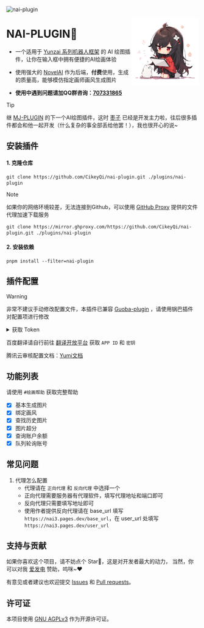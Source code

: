 ![nai-plugin](https://socialify.git.ci/CikeyQi/nai-plugin/image?description=1&font=Raleway&forks=1&issues=1&language=1&name=1&owner=1&pattern=Circuit%20Board&pulls=1&stargazers=1&theme=Auto)

<img decoding="async" align=right src="resources/readme/girl.png" width="35%">

# NAI-PLUGIN🍓

- 一个适用于 [Yunzai 系列机器人框架](https://github.com/yhArcadia/Yunzai-Bot-plugins-index) 的 AI 绘图插件，让你在输入框中拥有便捷的AI绘画体验

- 使用强大的 [NovelAI](https://novelai.net) 作为后端，**付费**使用，生成的质量高，能够模仿指定画师画风生成图片

- **使用中遇到问题请加QQ群咨询：[707331865](https://qm.qq.com/q/TXTIS9KhO2)**

> [!TIP]
> 继 [MJ-PLUGIN](https://github.com/CikeyQi/mj-plugin) 的下一个AI绘图插件，这时 [枣子](https://github.com/erzaozi) 已经是开发主力啦，往后很多插件都会和他一起开发（什么复杂的事全部丢给他罢！），我也很开心的说~

## 安装插件

#### 1. 克隆仓库

```
git clone https://github.com/CikeyQi/nai-plugin.git ./plugins/nai-plugin
```

> [!NOTE]
> 如果你的网络环境较差，无法连接到Github，可以使用 [GitHub Proxy](https://mirror.ghproxy.com/) 提供的文件代理加速下载服务
> ```
> git clone https://mirror.ghproxy.com/https://github.com/CikeyQi/nai-plugin.git ./plugins/nai-plugin
> ```

#### 2. 安装依赖

```
pnpm install --filter=nai-plugin
```

## 插件配置

> [!WARNING]
> 非常不建议手动修改配置文件，本插件已兼容 [Guoba-plugin](https://github.com/guoba-yunzai/guoba-plugin) ，请使用锅巴插件对配置项进行修改

<details> <summary>获取 Token</summary>

1. 登录 [NovelAI](https://novelai.net/login)

2. 打开 [NovelAI](https://novelai.net/stories)

3. 复制 Token</br><img src="./resources/readme/tokenstep.gif" width="100%" height="100%" alt="get_token">

</details>

百度翻译请自行前往 [翻译开放平台](https://api.fanyi.baidu.com/api/trans/product/desktop) 获取 `APP ID` 和 `密钥`

腾讯云审核配置文档：[Yumi文档](https://docs.yunzai.art/plugins/nai-plugin/configuration/configuration2.html)

## 功能列表

请使用 `#绘画帮助` 获取完整帮助

- [x] 基本生成图片
- [x] 绑定画风
- [x] 查找历史图片
- [x] 图片超分
- [x] 查询账户余额
- [x] 队列轮询账号

## 常见问题
1. 代理怎么配置
   + 代理请在 `正向代理` 和 `反向代理` 中选择一个
   + 正向代理需要服务器有代理软件，填写代理地址和端口即可
   + 反向代理只需要填写地址即可
   + 使用作者提供反向代理请在 base_url 填写`https://nai3.pages.dev/base_url`，在 user_url 处填写`https://nai3.pages.dev/user_url`

## 支持与贡献

如果你喜欢这个项目，请不妨点个 Star🌟，这是对开发者最大的动力， 当然，你可以对我 [爱发电](https://afdian.net/a/sumoqi) 赞助，呜咪~❤️

有意见或者建议也欢迎提交 [Issues](https://github.com/CikeyQi/nai-plugin/issues) 和 [Pull requests](https://github.com/CikeyQi/nai-plugin/pulls)。

## 许可证
本项目使用 [GNU AGPLv3](https://choosealicense.com/licenses/agpl-3.0/) 作为开源许可证。
